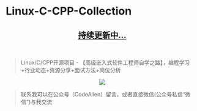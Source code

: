 # Linux-C-CPP-Collection

<p align="center" style="color:blue">
  <a href="https://allen5g.blog.csdn.net/article/details/84500880">
    <h2 align="center">
        持续更新中...
    </h2>
  </a>
</p>

<p>
  <br>
</p>

</p></p>

> Linux/C/CPP开源项目 - 【高级嵌入式软件工程师自学之路】，编程学习+行业动态+资源分享+面试方法+岗位分析

<p align="center">
    <a href="https://mp.weixin.qq.com/s/d6L3zmwGIor7QmuGoJHeNQ" target="_blank">
        <img src="https://img-blog.csdnimg.cn/20210725232202632.jpg?x-oss-process=image/watermark,type_ZmFuZ3poZW5naGVpdGk,shadow_10,text_aHR0cHM6Ly9ibG9nLmNzZG4ubmV0L3N1cGVyODI4,size_16,color_FFFFFF,t_70" width=""/>
    </a>
</p>

> 联系我可以在公众号（CodeAllen）留言，或者直接微信(公众号私信“微信”)与我交流
